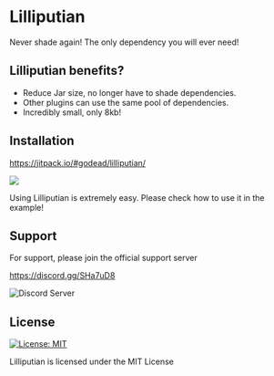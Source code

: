 # Lilliputian

Never shade again! The only dependency you will ever need!

## Lilliputian benefits? 

* Reduce Jar size, no longer have to shade dependencies.
* Other plugins can use the same pool of dependencies.
* Incredibly small, only 8kb!

## Installation

https://jitpack.io/#godead/lilliputian/

[![](https://jitpack.io/v/godead/lilliputian.svg)](https://jitpack.io/#godead/lilliputian/)

Using Lilliputian is extremely easy. Please check how to use it in the example!

## Support

For support, please join the official support server

https://discord.gg/SHa7uD8

![Discord Server](https://discord.com/api/guilds/730339636639039548/widget.png?style=banner2)

## License

[![License: MIT](https://img.shields.io/badge/License-MIT-yellow.svg)](https://opensource.org/licenses/MIT)

Lilliputian is licensed under the MIT License
